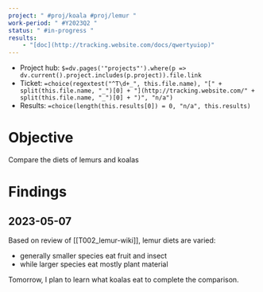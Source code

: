 ```yaml
---
project: " #proj/koala #proj/lemur "
work-period: " #Y2023Q2 "
status: " #in-progress "
results:
    - "[doc](http://tracking.website.com/docs/qwertyuiop)"
---
```


- Project hub: `$=dv.pages('"projects"').where(p => dv.current().project.includes(p.project)).file.link`
- Ticket: `=choice(regextest("^T\d+_", this.file.name), "[" + split(this.file.name, "_")[0] + "](http://tracking.website.com/" + split(this.file.name, "_")[0] + ")", "n/a")`
- Results: `=choice(length(this.results[0]) = 0, "n/a", this.results)`

# Objective

Compare the diets of lemurs and koalas

# Findings

## 2023-05-07

Based on review of [[T002_lemur-wiki]], lemur diets are varied:

- generally smaller species eat fruit and insect
- while larger species eat mostly plant material

Tomorrow, I plan to learn what koalas eat to complete the comparison.